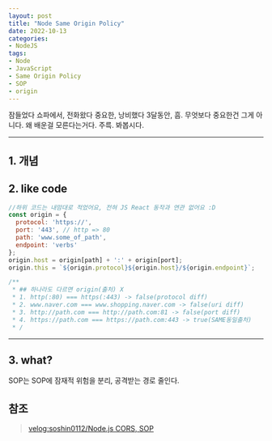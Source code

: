 ```yaml
---
layout: post
title: "Node Same Origin Policy"
date: 2022-10-13
categories:
- NodeJS
tags:
- Node
- JavaScript
- Same Origin Policy
- SOP
- origin
---
```


잠들었다 쇼파에서, 전화왔다 중요한, 낭비했다 3달동안, 흠. 무엇보다 중요한건 그게 아니다. 왜 배운걸 모른다는거다. 주륵. 봐봅시다.

---

## 1. 개념

## 2. like code

```JavaScript
//하위 코드는 내맘대로 적었어요, 전혀 JS React 동작과 연관 없어요 :D
const origin = {
  protocol: 'https://',
  port: '443', // http => 80
  path: 'www.some_of_path',
  endpoint: 'verbs'
};
origin.host = origin[path] + ':' + origin[port];
origin.this = `${origin.protocol}${origin.host}/${origin.endpoint}`;

/**
 * ## 하나라도 다르면 origin(출처) X
 * 1. http(:80) === https(:443) -> false(protocol diff)
 * 2. www.naver.com === www.shopping.naver.com -> false(uri diff)
 * 3. http://path.com === http://path.com:81 -> false(port diff)
 * 4. https://path.com === https://path.com:443 -> true(SAME동일출처)
 * /
```

---

## 3. what?

SOP는 SOP에 잠재적 위험을 분리, 공격받는 경로 줄인다.

## 참조

> [velog:soshin0112/Node.js CORS, SOP](https://velog.io/@soshin0112/Node.js-CORS-SOP-%EA%B0%9C%EB%85%90)